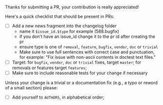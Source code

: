 Thanks for submitting a PR, your contribution is really appreciated!

Here's a quick checklist that should be present in PRs:

- [ ] Add a new news fragment into the changelog folder
  * name it `$issue_id.$type` for example (588.bugfix)
  * if you don't have an issue_id change it to the pr id after creating the pr
  * ensure type is one of `removal`, `feature`, `bugfix`, `vendor`, `doc` or `trivial`
  * Make sure to use full sentences with correct case and punctuation, for example: "Fix issue with non-ascii contents in doctest text files."
- [ ] Target: for `bugfix`, `vendor`, `doc` or `trivial` fixes, target `master`; for removals or features target `features`;
- [ ] Make sure to include reasonable tests for your change if necessary

Unless your change is a trivial or a documentation fix (e.g.,  a typo or reword of a small section) please:

- [ ] Add yourself to `AUTHORS`, in alphabetical order;
